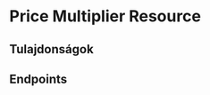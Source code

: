 # Price Multiplier Resource

## Tulajdonságok

<ResourceProperties :resource="'price_multiplier'" :lang="'hu'"/>

## Endpoints

[//]: <> (GET ENDPOINT)
<ResourceEndpoint :resource="'price_multiplier'" :endpoint="'get'" :lang="'hu'">

<template v-slot:responseJSON>

<<< @/docs/fixtures/api/price_multiplier/response/json/get_id.json

</template>

<template v-slot:responseXML>

<<< @/docs/fixtures/api/price_multiplier/response/xml/get_id.xml

</template>

</ResourceEndpoint>

[//]: <> (GET ENDPOINT)
<ResourceEndpoint :resource="'price_multiplier'" :endpoint="'get'" :lang="'hu'">

<template v-slot:responseJSON>

<<< @/docs/fixtures/api/price_multiplier/response/json/get_page.json

</template>

<template v-slot:responseXML>

<<< @/docs/fixtures/api/price_multiplier/response/xml/get_page.xml

</template>

</ResourceEndpoint>

[//]: <> (POST ENDPOINT)
<ResourceEndpoint :resource="'price_multiplier'" :endpoint="'post'" :lang="'hu'">

<template v-slot:request>

<<< @/docs/fixtures/api/price_multiplier/request/post.json

</template>

<template v-slot:responseJSON>

<<< @/docs/fixtures/api/price_multiplier/response/json/get_id.json

</template>

<template v-slot:responseXML>

<<< @/docs/fixtures/api/price_multiplier/response/xml/get_id.xml

</template>

</ResourceEndpoint>

[//]: <> (PUT ENDPOINT)
<ResourceEndpoint :resource="'price_multiplier'" :endpoint="'put'" :lang="'hu'">

<template v-slot:request>

<<< @/docs/fixtures/api/price_multiplier/request/put.json

</template>

<template v-slot:responseJSON>

<<< @/docs/fixtures/api/price_multiplier/response/json/get_id.json

</template>

<template v-slot:responseXML>

<<< @/docs/fixtures/api/price_multiplier/response/xml/get_id.xml

</template>

</ResourceEndpoint>

[//]: <> (DELETE ENDPOINT)
<ResourceEndpoint :resource="'price_multiplier'" :endpoint="'delete'" :lang="'hu'"/>

